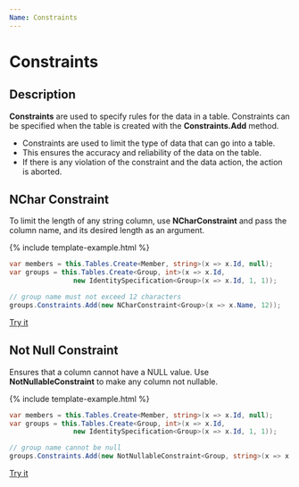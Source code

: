 ```yaml
---
Name: Constraints
---
```


# Constraints

## Description

**Constraints** are used to specify rules for the data in a table. Constraints can be specified when the table is created with the **Constraints.Add** method.

 - Constraints are used to limit the type of data that can go into a table. 
 - This ensures the accuracy and reliability of the data on the table. 
 - If there is any violation of the constraint and the data action, the action is aborted.

## NChar Constraint

To limit the length of any string column, use **NCharConstraint** and pass the column name, and its desired length as an argument.
 
{% include template-example.html %} 
```csharp
var members = this.Tables.Create<Member, string>(x => x.Id, null);
var groups = this.Tables.Create<Group, int>(x => x.Id, 
                new IdentitySpecification<Group>(x => x.Id, 1, 1));

// group name must not exceed 12 characters
groups.Constraints.Add(new NCharConstraint<Group>(x => x.Name, 12));
```
[Try it](https://dotnetfiddle.net/p7ztdf)

## Not Null Constraint

Ensures that a column cannot have a NULL value. Use **NotNullableConstraint** to make any column not nullable.

{% include template-example.html %} 
```csharp
var members = this.Tables.Create<Member, string>(x => x.Id, null);
var groups = this.Tables.Create<Group, int>(x => x.Id, 
                new IdentitySpecification<Group>(x => x.Id, 1, 1));

// group name cannot be null
groups.Constraints.Add(new NotNullableConstraint<Group, string>(x => x.Name));
```
[Try it](https://dotnetfiddle.net/ai2ZZl)

